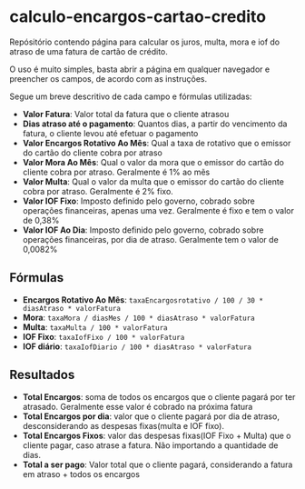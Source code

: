 # calculo-encargos-cartao-credito
Repósitório contendo página para calcular os juros, multa, mora e iof do atraso de uma fatura de cartão de crédito.

O uso é muito simples, basta abrir a página em qualquer navegador e preencher os campos, de acordo com as instruções.

Segue um breve descritivo de cada campo e fórmulas utilizadas:

* **Valor Fatura**: Valor total da fatura que o cliente atrasou
* **Dias atraso até o pagamento**: Quantos dias, a partir do vencimento da fatura, o cliente levou até efetuar o pagamento
* **Valor Encargos Rotativo Ao Mês**: Qual a taxa de rotativo que o emissor do cartão do cliente cobra por atraso
* **Valor Mora Ao Mês**: Qual o valor da mora que o emissor do cartão do cliente cobra por atraso. Geralmente é 1% ao mẽs
* **Valor Multa**: Qual o valor da multa que o emissor do cartão do cliente cobra por atraso. Geralmente é 2% fixo.
* **Valor IOF Fixo**: Imposto definido pelo governo, cobrado sobre operações financeiras, apenas uma vez. Geralmente é fixo e tem o valor de 0,38%
* **Valor IOF Ao Dia**: Imposto definido pelo governo, cobrado sobre operações financeiras, por dia de atraso. Geralmente tem o valor de 0,0082%

## Fórmulas
* **Encargos Rotativo Ao Mês**: `taxaEncargosrotativo / 100 / 30 * diasAtraso * valorFatura`
* **Mora**: `taxaMora / diasMes / 100 * diasAtraso * valorFatura`
* **Multa**: `taxaMulta / 100 * valorFatura`
* **IOF Fixo**: `taxaIofFixo / 100 * valorFatura`
* **IOF diário**: `taxaIofDiario / 100 * diasAtraso * valorFatura`

## Resultados
* **Total Encargos**: soma de todos os encargos que o cliente pagará por ter atrasado. Geralmente esse valor é cobrado na próxima fatura
* **Total Encargos por dia**: valor que o cliente pagará por dia de atraso, desconsiderando as despesas fixas(multa e IOF fixo).
* **Total Encargos Fixos**: valor das despesas fixas(IOF Fixo + Multa) que o cliente pagar, caso atrase a fatura. Não importando a quantidade de dias.
* **Total a ser pago**: Valor total que o cliente pagará, considerando a fatura em atraso + todos os encargos 
